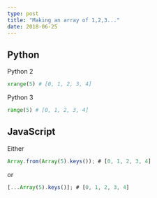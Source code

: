 ```yaml
---
type: post
title: "Making an array of 1,2,3..."
date: 2018-06-25
---
```


## Python

Python 2
```py
xrange(5) # [0, 1, 2, 3, 4]
```

Python 3
```py
range(5) # [0, 1, 2, 3, 4]
```

## JavaScript

Either
```js
Array.from(Array(5).keys()); # [0, 1, 2, 3, 4]
```

or
```js
[...Array(5).keys()]; # [0, 1, 2, 3, 4]
```


